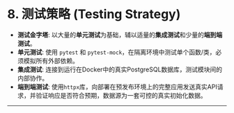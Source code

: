 # **8. 测试策略 (Testing Strategy)**

  * **测试金字塔**: 以大量的**单元测试**为基础，辅以适量的**集成测试**和少量的**端到端测试**。
  * **单元测试**: 使用 `pytest` 和 `pytest-mock`，在隔离环境中测试单个函数/类，必须模拟所有外部依赖。
  * **集成测试**: 连接到运行在Docker中的真实PostgreSQL数据库，测试模块间的内部协作。
  * **端到端测试**: 使用`httpx`库，向部署在预发布环境上的完整应用发送真实API请求，并验证响应是否符合预期，数据源为一套可控的真实初始化数据。

-----
